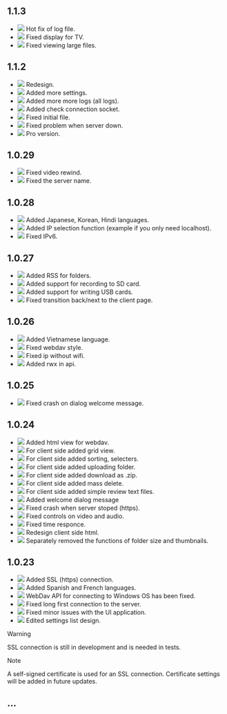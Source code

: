 ## 1.1.3
- [![][hotfix]](#1.1.3) Hot fix of log file.
- [![][fix]](#1.1.3) Fixed display for TV.
- [![][fix]](#1.1.3) Fixed viewing large files.
## 1.1.2
- [![][new]](#1.1.2) Redesign.
- [![][new]](#1.1.2) Added more settings.
- [![][new]](#1.1.2) Added more more logs (all logs).
- [![][new]](#1.1.2) Added check connection socket.
- [![][fix]](#1.1.2) Fixed initial file.
- [![][fix]](#1.1.2) Fixed problem when server down.
- [![][pro]](#1.1.2) Pro version.
## 1.0.29
- [![][fix]](#1.0.29) Fixed video rewind.
- [![][fix]](#1.0.29) Fixed the server name.
## 1.0.28
- [![][new]](#1.0.28) Added Japanese, Korean, Hindi languages.
- [![][new]](#1.0.28) Added IP selection function (example if you only need localhost).
- [![][fix]](#1.0.28) Fixed IPv6.
## 1.0.27
- [![][new]](#1.0.27) Added RSS for folders.
- [![][new]](#1.0.27) Added support for recording to SD card.
- [![][new]](#1.0.27) Added support for writing USB cards.
- [![][fix]](#1.0.27) Fixed transition back/next to the client page.
## 1.0.26
- [![][new]](#1.0.26) Added Vietnamese language.
- [![][fix]](#1.0.26) Fixed webdav style.
- [![][fix]](#1.0.26) Fixed ip without wifi.
- [![][dev]](#1.0.26) Added rwx in api.
## 1.0.25
- [![][hotfix]](#1.0.25) Fixed crash on dialog welcome message.
## 1.0.24
- [![][new]](#1.0.24) Added html view for webdav.
- [![][new]](#1.0.24) For client side added grid view.
- [![][new]](#1.0.24) For client side added sorting, selecters.
- [![][new]](#1.0.24) For client side added uploading folder.
- [![][new]](#1.0.24) For client side added download as .zip.
- [![][new]](#1.0.24) For client side added mass delete.
- [![][new]](#1.0.24) For client side added simple review text files.
- [![][new]](#1.0.24) Added welcome dialog message
- [![][hotfix]](#1.0.24) Fixed crash when server stoped (https).
- [![][fix]](#1.0.24) Fixed controls on video and audio.
- [![][hotfix]](#1.0.24) Fixed time responce.
- [![][edit]](#1.0.24) Redesign client side html.
- [![][edit]](#1.0.24) Separately removed the functions of folder size and thumbnails.
## 1.0.23
- [![][new]](#1.0.23) Added SSL (https) connection.
- [![][new]](#1.0.23) Added Spanish and French languages.
- [![][hotfix]](#1.0.23) WebDav API for connecting to Windows OS has been fixed.
- [![][fix]](#1.0.23) Fixed long first connection to the server.
- [![][fix]](#1.0.23) Fixed minor issues with the UI application.
- [![][edit]](#1.0.23) Edited settings list design.
  
> [!WARNING]
> SSL connection is still in development and is needed in tests.

> [!NOTE]
> A self-signed certificate is used for an SSL connection. Certificate settings will be added in future updates.

## ...

[dev]: https://img.shields.io/badge/DEV-yellow?style=plastic
[fix]: https://img.shields.io/badge/FIX-gray?style=plastic
[hotfix]: https://img.shields.io/badge/FIX-red?style=plastic
[new]: https://img.shields.io/badge/NEW-green?style=plastic
[edit]: https://img.shields.io/badge/EDIT-blue?style=plastic
[pro]: https://img.shields.io/badge/PRO-0bc600?style=plastic

